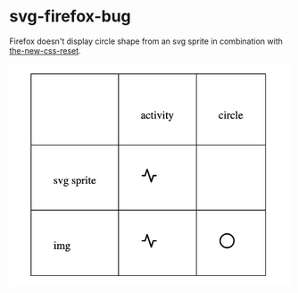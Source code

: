 # svg-firefox-bug

Firefox doesn't display circle shape from an svg sprite in combination with [the-new-css-reset](https://github.com/elad2412/the-new-css-reset).

![Screenshot](screenshot-ff.png)
